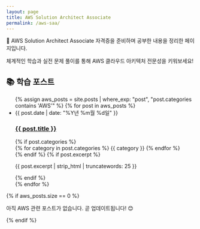 ```yaml
---
layout: page
title: AWS Solution Architect Associate
permalink: /aws-saa/
---
```


<div class="aws-saa-page">
  <div class="page-intro">
    <p>🚀 AWS Solution Architect Associate 자격증을 준비하며 공부한 내용을 정리한 페이지입니다.</p>
    <p>체계적인 학습과 실전 문제 풀이를 통해 AWS 클라우드 아키텍처 전문성을 키워보세요!</p>
  </div>
  
  <h2>📚 학습 포스트</h2>
  <ul class="post-list">
    {% assign aws_posts = site.posts | where_exp: "post", "post.categories contains 'AWS'" %}
    {% for post in aws_posts %}
      <li>
        <div class="post-meta">{{ post.date | date: "%Y년 %m월 %d일" }}</div>
        <h3>
          <a class="post-link" href="{{ post.url | relative_url }}">{{ post.title }}</a>
        </h3>
        {% if post.categories %}
        <div class="post-categories">
          {% for category in post.categories %}
          <span class="post-category">{{ category }}</span>
          {% endfor %}
        </div>
        {% endif %}
        {% if post.excerpt %}
          <p class="post-excerpt">{{ post.excerpt | strip_html | truncatewords: 25 }}</p>
        {% endif %}
      </li>
    {% endfor %}
  </ul>
  
  {% if aws_posts.size == 0 %}
  <div class="no-posts">
    <p>아직 AWS 관련 포스트가 없습니다. 곧 업데이트됩니다! 😊</p>
  </div>
  {% endif %}
</div>
